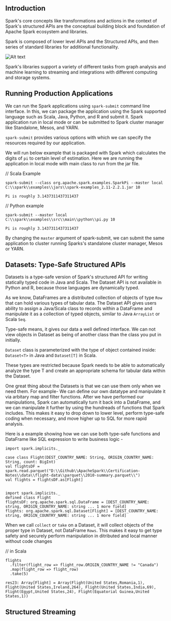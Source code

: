 ## Introduction
Spark's core concepts like transformations and actions in the context of Spark's structured APIs are the conceptual building block and foundation of Apache Spark ecosystem and libraries.

Spark is composed of lower level APIs and the Structured APIs, and then series of standard libraries for additional functionality.

![Alt text](https://github.com/vaibhavpatilai/Diagrams/blob/master/spark/SparkToolKit.PNG?raw=true "Spark Basic Architecture")

Spark's libraries support a variety of different tasks from graph analysis and machine learning to streaming and integrations with different computing and storage systems.

## Running Production Applications  
We can run the Spark applications using `spark-submit` command line interface. In this, we can package the application using the Spark supported language such as Scala, Java, Python, and R and submit it. Spark application run in local mode or can be submitted to Spark cluster manager like Standalone, Mesos, and YARN.

`spark-submit` provides various options with which we can specify the resources required by our application.

We will run below example that is packaged with Spark which calculates the digits of `pi` to certain level of estimation. Here we are running the application in local mode with main class to run from the jar file.

// Scala Example
```
spark-submit --class org.apache.spark.examples.SparkPi --master local C:\\spark\\examples\\jars\\spark-examples_2.11-2.2.1.jar 10

Pi is roughly 3.1437311437311437
```

// Python example
```
spark-submit --master local C:\\spark\\examples\\src\\main\\python\\pi.py 10

Pi is roughly 3.1437311437311437
```

By changing the `master` argument of spark-submit, we can submit the same application to cluster running Sparks's standalone cluster manager, Mesos or YARN.

## Datasets: Type-Safe Structured APIs
Datasets is a type-safe version of Spark's structured API for writing statically typed code in Java and Scala. The Dataset API is not available in Python and R, because those languages are dynamically typed.

As we know, DataFrames are a distributed collection of objects of type `Row` that can hold various types of tabular data. The Dataset API gives users ability to assign a Java/Scala class to records within a DataFrame and manipulate it as a collection of typed objects, similar to Java `ArrayList` or Scala `Seq`.

Type-safe means, it gives our data a well defined interface. We can not view objects in Dataset as being of another class than the class you put in initially.

`Dataset` class is parameterized with the type of object contained inside: `Dataset<T>` in Java and `Dataset[T]` in Scala.

These types are restricted because Spark needs to be able to automatically analyze the type T and create an appropriate schema for tabular data within the Dataset.

One great thing about the Datasets is that we can use them only when we need them. For example- We can define our own datatype and manipulate it via arbitary map and filter functions. After we have performed our manipulations, Spark can automatically turn it back into a DataFrame, and we can manipulate it further by using the hundreads of functions that Spark includes. This makes it easy to drop down to lower level, perform type-safe coding when necessary, and move higher up to SQL for more rapid analysis.

Here is a example showing how we can use both type-safe functions and DataFrame like SQL expression to write business logic -

```
import spark.implicits._

case class Flight(DEST_COUNTRY_NAME: String, ORIGIN_COUNTRY_NAME: String, count: BigInt)
val flightsDF = spark.read.parquet("D:\\Github\\ApacheSpark\\Certification-Notes\\data\\flight-data\\parquet\\2010-summary.parquet\\")
val flights = flightsDF.as[Flight]


import spark.implicits._
defined class Flight
flightsDF: org.apache.spark.sql.DataFrame = [DEST_COUNTRY_NAME: string, ORIGIN_COUNTRY_NAME: string ... 1 more field]
flights: org.apache.spark.sql.Dataset[Flight] = [DEST_COUNTRY_NAME: string, ORIGIN_COUNTRY_NAME: string ... 1 more field]
```

When we call `collect` or `take` on a Dataset, it will collect objects of the proper type in Dataset, not DataFrame `Rows`. This makes it easy to get type safety and securely perform manipulation in ditributed and local manner without code changes

// in Scala
```
flights
  .filter(flight_row => flight_row.ORIGIN_COUNTRY_NAME != "Canada")
  .map(flight_row => flight_row)
  .take(5)

res23: Array[Flight] = Array(Flight(United States,Romania,1), Flight(United States,Ireland,264), Flight(United States,India,69), Flight(Egypt,United States,24), Flight(Equatorial Guinea,United States,1))
```

## Structured Streaming
